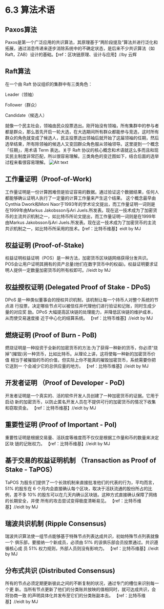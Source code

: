 # 6.3 算法术语
## Paxos算法
Paxos是第一个广泛应用的共识算法，其原理基于“两阶段提及”算法并进行泛化和拓展，通过消息传递来逐步消除系统中的不确定状态，是后来不少共识算法（如Raft，ZAB）设计的基础。【ref：区块链原理、设计与应用】//by 云辉
## Raft算法
在一个由 Raft 协议组织的集群中有三类角色：

Leader（领袖）

Follower（群众）

Candidate（候选人）

就像一个民主社会，领袖由民众投票选出。刚开始没有领袖，所有集群中的参与者都是群众，那么首先开启一轮大选，在大选期间所有群众都能参与竞选，这时所有群众的角色就变成了候选人，民主投票选出领袖后就开始了这届领袖的任期，然后选举结束，所有除领袖的候选人又变回群众角色服从领袖领导。这里提到一个概念「任期」，用术语 Term 表达。关于 Raft 协议的核心概念和术语就这么多而且和现实民主制度非常匹配，所以很容易理解。三类角色的变迁图如下，结合后面的选举过程来看很容易理解。
![Alt text](https://images2015.cnblogs.com/blog/815275/201603/815275-20160301175331861-266461745.png
)



## 工作量证明（Proof-of-Work) 
工作量证明是一份计算困难但是验证容易的数据。通过验证这个数据结果，任何人都能够确认证明人执行了一定量的计算工作量来产生这个结果。  这个概念最早由Cynthia Dwork和Moni Naor于1993年的学术论文提出，而工作量证明一词则是在1999年由Markus Jakobsson与Ari Juels.所发表。现在这一技术成为了加密货币的主流共识机制之一，如比特币所论文提出，而工作量证明一词则是在1999年由Markus Jakobsson与Ari Juels.所发表。现在这一技术成为了加密货币的主流共识机制之一，如比特币所采用的技术。【ref：比特币维基】eidt by MJ
## 权益证明 (Proof-of-Stake) 
权益证明权益证明（POS）是一种方法，加密货币区块链网络获得分发共识。POS会让用户证明其拥有的资产总量(他们在数字货币中的权益)。权益证明要求证明人提供一定数量加密货币的所有权即可。//eidt by MJ
## 权益授权证明 (Delegated Proof of Stake - DPoS) 
DPoS 是一种类似董事会的授权共识机制，该机制让每一个持币人对整个系统的节点进 行投票，决定哪些节点可以被信任并代理他们进行验证和记账，同时生成少量的对应奖 励。DPoS 大幅提高区块链的处理能力，并降低区块链的维护成本，从而使交易速度接 近于中心化的结算系统。 【ref：比特币维基】//eidt by MJ
## 燃烧证明 (Proof of Burn - PoB) 
燃烧证明是一种投资于全新的加密货币的方法:为了获得一种新的货币，你必须“烧 掉”(摧毁)另一种货币，比如比特币。从理论上讲，这将使每一种新的加密货币价值 相当于被摧毁的币的价值，但实际上你不能真的摧毁加密货币，系统需要你把它送到一 个会减少它的总供应量的地方。 【ref：比特币维基】//eidt by MJ
## 开发者证明 （Proof of Developer - PoD) 
开发者证明是一个真实的、活的软件开发人员创建了一种加密货币的证据。它用于启动 新的加密货币，以防止匿名开发人员在不提供可行的加密货币的情况下收集和窃取资金。 【ref：比特币维基】//eidt by MJ
## 重要性证明 (Proof of Important - PoI) 
重要性证明是根据交易量、活跃度等维度而不仅仅是根据工作量和币的数量来决定区块 链的记账权力。 【ref：比特币维基】//eidt by MJ
## 基于交易的权益证明机制 （Transaction as Proof of Stake - TaPOS）
TaPOS 为股东们提供了一个长效机制来直接批准他们的代表的行为，平均而言，51% 的股东在 6 个月内会直接确认每个区块，取决于活跃流通的股份所占的比例，差不多 10% 的股东可以在几天内确认区块链。这种方式直接确认保障了网络的长期安全，并使 所有的攻击尝试变得极度清晰易见。 【ref：比特币维基】//eidt by MJ
## 瑞波共识机制 (Ripple Consensus) 
瑞波共识算法使一组节点能够基于特殊节点列表达成共识，初始特殊节点列表就像一个 俱乐部，要接纳一个新成员，必须由 51% 的该俱乐部会员投票通过。共识遵循核心成 员 51% 权力规则，外部人员则没有影响力。 【ref：比特币维基】//eidt by MJ
## 分布式共识 (Distributed Consensus) 
所有的节点必须定期更新彼此之间的不断复制的状况，通过专门的槽位来识别每一个更 新。当所有节点更新了他们的分类账并放映的值相同时，就可达成共识，会将协商一致 的声明具体化并发布至它们的分类账副本去。 【ref：比特币维基】//eidt by MJ
